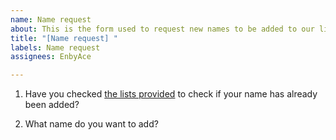 ```yaml
---
name: Name request
about: This is the form used to request new names to be added to our lists.
title: "[Name request] "
labels: Name request
assignees: EnbyAce

---
```


1. Have you checked [the lists provided](https://github.com/EnbyAce/blahaj.mxace.dev/blob/main/public/lists.txt) to check if your name has already been added?

2. What name do you want to add?